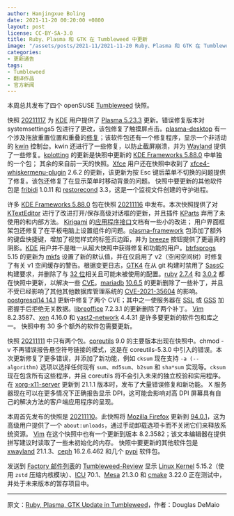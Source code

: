 ```yaml
---
author: Hanjingxue Boling 
date: 2021-11-20 00:20:00 +0800
layout: post
license: CC-BY-SA-3.0
title: Ruby、Plasma 和 GTK 在 Tumbleweed 中更新
image: "/assets/posts/2021-11/2021-11-20 Ruby、Plasma 和 GTK 在 Tumbleweed 中更新.png"
categories:
- 更新通告
tags:
- Tumbleweed
- 翻译作品
- 官方新闻
---
```


本周总共发布了四个 openSUSE [Tumbleweed](https://get.opensuse.org/tumbleweed/) 快照。

快照 [20211117](https://lists.opensuse.org/archives/list/factory@lists.opensuse.org/thread/M4AB2UMQOCBZYGN4EGAGKCYA5KSCTATU/) 为 [KDE](https://kde.org/) 用户提供了 [Plasma 5.23.3](https://kde.org/announcements/plasma/5/5.23.3/) 更新。错误修复版本对 systemsettings5 包进行了更改，该包修复了触摸屏点击。[plasma-desktop](https://invent.kde.org/plasma/plasma-desktop) 有一个涉及拖放重置位置和重叠的[修复](https://bugs.kde.org/show_bug.cgi?id=444366)；该软件包还有一个修复程序，显示一个非活动的 [kwin](https://invent.kde.org/plasma/kwin) 控制台。kwin 还进行了一些修复，以防止截屏崩溃，并为 [Wayland](https://wayland.freedesktop.org/) 提供了一些修复。[kplotting](https://api.kde.org/frameworks/kplotting/html/index.html) 的更新是快照中更新的 [KDE Frameworks 5.88.0](https://kde.org/announcements/frameworks/5/5.88.0/) 中单独的一个包； 其余的来自前一天的快照。[Xfce](https://www.xfce.org/) 用户还在快照中收到了 [xfce4-whiskermenu-plugin](https://docs.xfce.org/panel-plugins/xfce4-whiskermenu-plugin/start) 2.6.2 的更新，该更新为按 Esc 键后菜单不切换的问题提供了修复。该包还修复了在显示菜单时移动背景的问题。 快照中要更新的其他软件包是 [fribidi](https://github.com/fribidi/fribidi) 1.0.11 和 [restorecond](https://linux.die.net/man/8/restorecond) 3.3，这是一个监视文件创建的守护进程。

许多 [KDE Frameworks 5.88.0](https://kde.org/announcements/frameworks/5/5.88.0/) 包在快照 [20211116](https://lists.opensuse.org/archives/list/factory@lists.opensuse.org/thread/K64OBLTPRGE6V64QY3TQZUXS3E72PGLI/) 中发布。本次快照提供了对 [KTextEditor](https://api.kde.org/frameworks/ktexteditor/html/) 进行了改进打开/保存高级对话框的更新，并且插件 [KParts](https://api.kde.org/frameworks/kparts/html/index.html) 弃用了未使用的和内部方法。 [Kirigami](https://develop.kde.org/frameworks/kirigami) 的[应用程序接口](https://en.wikipedia.org/wiki/API)文档有一些小的改进； 用户界面框架包还修复了在平板电脑上设置组件的问题。[plasma-framework](https://www.learnplasma.org/en/learn/framework.html) 包添加了额外的键盘快捷键，增加了视觉样式的标签页边距，并为 [breeze](https://github.com/KDE/breeze) 按钮提供了更逼真的阴影。[KDE](https://kde.org/) 用户并不是唯一从超大快照中获得修复和功能的用户。[btrfsprogs](https://btrfs.wiki.kernel.org/index.php/Main_Page) 5.15 的更新为 [mkfs](https://en.wikipedia.org/wiki/Mkfs) 设置了新的默认值，并在仅启用了 v2（空闲空间树）时修复了有关 v1 空间缓存的警告。根据变更日志，[GTK4](https://www.gtk.org/) 在从 git 构建时禁用了 [SassC](https://github.com/sass/sassc) 构建要求，并删除了与 [32 位](https://en.wikipedia.org/wiki/32-bit_computing)相关且可能未被使用的配置。[ruby](https://www.ruby-lang.org/en/) [2.7.4](https://www.ruby-lang.org/en/news/2021/07/07/ruby-2-7-4-released/) 和 [3.0.2](https://www.ruby-lang.org/en/news/2021/07/07/ruby-3-0-2-released/) 都在快照中更新，以解决一些 [CVE](https://en.wikipedia.org/wiki/Common_Vulnerabilities_and_Exposures)。[mariadb](https://mariadb.org/) [10.6.5](https://mariadb.com/kb/en/mariadb-1065-changelog/) 的更新删除了一些补丁，并且不受已经影响了其他其他数据库管理系统的 [CVE-2021-35604](https://cve.mitre.org/cgi-bin/cvename.cgi?name=CVE-2021-35604) 的影响。[postgresql14 14.1](https://www.postgresql.org/docs/14/release-14-1.html) 更新中修复了两个 CVE；其中之一使服务器在 [SSL](https://en.wikipedia.org/wiki/Transport_Layer_Security#SSL_1.0,_2.0,_and_3.0) 或 [GSS](https://en.wikipedia.org/wiki/Generic_Security_Services_Application_Program_Interface) 加密握手后拒绝无关数据。[libreoffice](https://www.libreoffice.org/) 7.2.3.1 的更新删除了两个补丁。 [Vim](https://www.vim.org/) 8.2.3587、[xen](https://xenproject.org/) 4.16.0 和 [yast2-network](https://yast.opensuse.org/) 4.4.31 是许多要更新的软件包和库之一。 快照中有 30 多个额外的软件包需要更新。

快照 [20211111](https://lists.opensuse.org/archives/list/factory@lists.opensuse.org/thread/D6BSYASDQBMVUVUYGT4DAMGZOKYWQ32U/) 中只有两个包。[coreutils](https://www.gnu.org/software/coreutils/) 9.0 的主要版本出现在快照中。chmod -v 不再错误报告悬空符号链接的模式，这是在 coreutils-5.3.0 中引入的错误。本次更新修复了更多错误，并添加了新功能，例如 `cksum` 现在支持 `-a (--algorithm)` 选项以选择任何现有 `sum`、`md5sum`、`b2sum` 和 `sha*sum` 实现等。`cksum` 现在包含所有这些程序，并且 coreutils 将不会引入未来的独立校验和实用程序。在 [xorg-x11-server](https://www.x.org/wiki/) 更新到 21.1.1 版本时，发布了大量错误修复和新功能。 X 服务器现在可以在更多情况下正确报告显示 DPI，这可能会影响对高 DPI 屏幕具有自己的解决方法的客户端应用程序的呈现。

本周首先发布的快照是 [20211110](https://lists.opensuse.org/archives/list/factory@lists.opensuse.org/thread/IWV3MFNVBXGETA6B3GXSP54QJ4B4RS7Q/)。此快照将 [Mozilla Firefox](https://www.mozilla.org/) 更新到 [94.0.1](https://www.mozilla.org/en-US/firefox/94.0/releasenotes/)，这为高级用户提供了一个 `about:unloads`，通过手动卸载选项卡而不关闭它们来释放系统资源。 [Vim](https://www.vim.org/) 在这个快照中也有一个更新到版本 8.2.3582；该文本编辑器在提供拼写建议时读取了一些未初始化的内存。 快照中要更新的其他软件包是 [xwayland](https://xorg.freedesktop.org/wiki/) 21.1.3、[ceph](https://ceph.io/) 16.2.6.462 和几个 [pypi](https://pypi.org/) 软件包。

发送到 [Factory 邮件列表](https://lists.opensuse.org/archives/list/factory@lists.opensuse.org/)的 [Tumbleweed-Review](https://lists.opensuse.org/archives/list/factory@lists.opensuse.org/thread/EHDPUTZBUV6VCQJOABTVWPLSUEVWKHZK/) 显示 [Linux Kernel](https://www.kernel.org/) 5.15.2（使用 `zstd` 压缩内核模块）、[ICU](https://icu.unicode.org/) 70.1、[Mesa](https://www.mesa3d.org/) 21.3.0 和 [cmake](https://cmake.org/) 3.22.0 正在测试中，并处于未来版本的暂存项目中。

------

原文：[Ruby, Plasma, GTK Update in Tumbleweed](https://news.opensuse.org/2021/11/19/ruby-plasma-gtk-update-in-tw/)，作者：Douglas DeMaio
